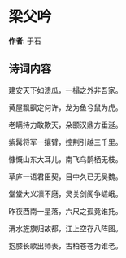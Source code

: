 # 梁父吟

**作者**: 于石

## 诗词内容

建安天下如溃瓜，一榻之外非吾家。

黄屋飘飖定何许，龙为鱼兮鼠为虎。

老瞒持力敢欺天，朵颐汉鼎方垂涎。

紫髯将军一攘臂，控荆引越三千里。

慷慨山东大耳儿，南飞乌鹊栖无枝。

草庐一语君臣契，目中久已无吴魏。

堂堂大义凛不磨，灵关剑阁争嵯峨。

昨夜西南一星落，六尺之孤竟谁托。

渭水旌旗归故都，江上空存八阵图。

抱膝长歌出师表，古柏苍苍为谁老。

